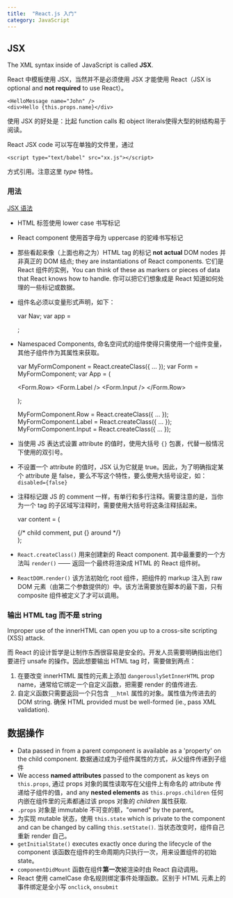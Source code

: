 ```yaml
---
title:  "React.js 入门"
category: JavaScript
---
```

## JSX

The XML syntax inside of JavaScript is called **JSX**.

React 中模板使用 JSX，当然并不是必须使用 JSX 才能使用 React（JSX is optional and **not required** to use React）。

    <HelloMessage name="John" />
    <div>Hello {this.props.name}</div>

使用 JSX 的好处是：比起 function calls 和 object literals使得大型的树结构易于阅读。

React JSX code 可以写在单独的文件里，通过

    <script type="text/babel" src="xx.js"></script>

方式引用。注意这里 _type_ 特性。

### 用法

[JSX 语法](https://facebook.github.io/react/docs/jsx-in-depth.html)

+ HTML 标签使用 lower case 书写标记
+ React component 使用首字母为 uppercase 的驼峰书写标记
+ 那些看起来像（上面也称之为）HTML tag 的标记 **not actual** DOM nodes 并非真正的 DOM 结点; they are instantiations of React  components. 它们是 React 组件的实例，You can think of these as markers or pieces of data that React knows how to handle. 你可以把它们想象成是 React 知道如何处理的一些标记或数据。
+ 组件名必须以变量形式声明，如下：

    var Nav;
    var app = <Nav color="blue" />;

+ Namespaced Components, 命名空间式的组件使得只需使用一个组件变量，其他子组件作为其属性来获取。

    var MyFormComponent = React.createClass({ ... });
    var Form = MyFormComponent;
    var App = (
      <Form>
        <Form.Row>
          <Form.Label />
          <Form.Input />
        </Form.Row>
      </Form>
    );

    MyFormComponent.Row = React.createClass({ ... });
    MyFormComponent.Label = React.createClass({ ... });
    MyFormComponent.Input = React.createClass({ ... });

+ 当使用 JS 表达式设置 attribute 的值时，使用大括号 `{}` 包裹，代替一般情况下使用的双引号。
+ 不设置一个 attribute 的值时，JSX 认为它就是 true。因此，为了明确指定某个 attribute 是 false，要么不写这个特性，要么使用大括号设定，如： `disabled={false}`
+ 注释标记跟 JS 的 comment 一样，有单行和多行注释。需要注意的是，当你为一个 tag 的子区域写注释时，需要使用大括号将这条注释括起来。

    var content = (
    <Nav>
      {/* child comment, put {} around */}
      <Person
        /* multi
           line
           comment */
        name={window.isLoggedIn ? window.name : ''} // end of line comment
      />
    </Nav>
  );

+ `React.createClass()` 用来创建新的 React component. 其中最重要的一个方法叫 `render()` —— 返回一个最终将渲染成 HTML 的 React 组件树。
+ `ReactDOM.render()` 该方法初始化 root 组件，把组件的 markup 注入到 raw DOM 元素（由第二个参数提供的）中。该方法需要放在脚本的最下面，只有 composite 组件被定义了才可以调用。

### 输出 HTML tag 而不是 string

Improper use of the innerHTML can open you up to a cross-site scripting (XSS) attack.

而 React 的设计哲学是让制作东西很容易是安全的。开发人员需要明确指出他们要进行 unsafe 的操作。因此想要输出 HTML tag 时，需要做到两点：

1. 在要改变 innerHTML 属性的元素上添加 `dangerouslySetInnerHTML` prop name，通常给它绑定一个自定义函数，把需要 render 的值传进去.
2. 自定义函数只需要返回一个只包含 `__html` 属性的对象。属性值为传进去的 DOM string. 确保 HTML provided must be well-formed (ie., pass XML validation).

## 数据操作

+ Data passed in from a parent component is available as a 'property' on the child component. 数据通过成为子组件属性的方式，从父组件传递到子组件
+ We access **named attributes** passed to the component as keys on `this.props`, 通过 props 对象的属性读取写在父组件上有命名的 attribute 传递给子组件的值，and any **nested elements** as `this.props.children` 任何内嵌在组件里的元素都通过该 props 对象的 _children_ 属性获取.
+ `.props` 对象是 immutable 不可变的额，"owned" by the parent。
+ 为实现 mutable 状态，使用 `this.state` which is private to the component and can be changed by calling `this.setState()`. 当状态改变时，组件自己重新 render 自己。
+ `getInitialState()` executes exactly once during the lifecycle of the component 该函数在组件的生命周期内只执行一次，用来设置组件的初始 state。
+ `componentDidMount` 函数在组件**第一次**被渲染时由 React 自动调用。
+ React 使用 camelCase 命名规则绑定事件处理函数。区别于 HTML 元素上的事件绑定是全小写 `onclick`, `onsubmit`
